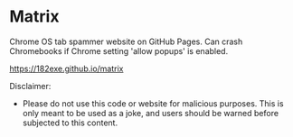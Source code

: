 # Matrix
Chrome OS tab spammer website on GitHub Pages. Can crash Chromebooks if Chrome setting 'allow popups' is enabled.

https://182exe.github.io/matrix

Disclaimer:
- Please do not use this code or website for malicious purposes. This is only meant to be used as a joke, and users should be warned before subjected to this content.
